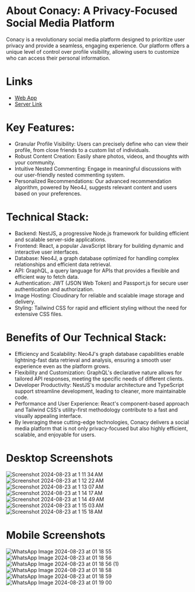 # About Conacy: A Privacy-Focused Social Media Platform

Conacy is a revolutionary social media platform designed to prioritize user privacy and provide a seamless, engaging experience. Our platform offers a unique level of control over profile visibility, allowing users to customize who can access their personal information.

# Links

- [Web App](https://conacy.netlify.app/)
- [Server Link](conacy-web-1.onrender.com/)

# Key Features:

- Granular Profile Visibility: Users can precisely define who can view their profile, from close friends to a custom list of individuals.
- Robust Content Creation: Easily share photos, videos, and thoughts with your community.
- Intuitive Nested Commenting: Engage in meaningful discussions with our user-friendly nested commenting system.
- Personalized Recommendations: Our advanced recommendation algorithm, powered by Neo4J, suggests relevant content and users based on your preferences.

# Technical Stack:

- Backend: NestJS, a progressive Node.js framework for building efficient and scalable server-side applications.
- Frontend: React, a popular JavaScript library for building dynamic and interactive user interfaces.
- Database: Neo4J, a graph database optimized for handling complex relationships and efficient data retrieval.
- API: GraphQL, a query language for APIs that provides a flexible and efficient way to fetch data.
- Authentication: JWT (JSON Web Token) and Passport.js for secure user authentication and authorization.
- Image Hosting: Cloudinary for reliable and scalable image storage and delivery.
- Styling: Tailwind CSS for rapid and efficient styling without the need for extensive CSS files.

# Benefits of Our Technical Stack:

- Efficiency and Scalability: Neo4J's graph database capabilities enable lightning-fast data retrieval and analysis, ensuring a smooth user experience even as the platform grows.
- Flexibility and Customization: GraphQL's declarative nature allows for tailored API responses, meeting the specific needs of different clients.
- Developer Productivity: NestJS's modular architecture and TypeScript support streamline development, leading to cleaner, more maintainable code.
- Performance and User Experience: React's component-based approach and Tailwind CSS's utility-first methodology contribute to a fast and visually appealing interface.
- By leveraging these cutting-edge technologies, Conacy delivers a social media platform that is not only privacy-focused but also highly efficient, scalable, and enjoyable for users.

# Desktop Screenshots

![Screenshot 2024-08-23 at 1 11 34 AM](https://github.com/user-attachments/assets/ebee3b59-7bc3-4925-a059-80b889470b6e)
![Screenshot 2024-08-23 at 1 12 22 AM](https://github.com/user-attachments/assets/6ba2bbd6-66d6-4042-a2cd-ccb5e8d8fe2a)
![Screenshot 2024-08-23 at 1 13 07 AM](https://github.com/user-attachments/assets/687c3e66-086c-480e-936d-bd4030d3b2fc)
![Screenshot 2024-08-23 at 1 14 17 AM](https://github.com/user-attachments/assets/de084e9b-6daa-4dd1-95b5-31a9fbea040b)
![Screenshot 2024-08-23 at 1 14 49 AM](https://github.com/user-attachments/assets/3a686d54-c2b4-427f-b6bc-069bdf150616)
![Screenshot 2024-08-23 at 1 15 03 AM](https://github.com/user-attachments/assets/718b30d7-1051-4c78-8d68-dd55f0ecf5f3)
![Screenshot 2024-08-23 at 1 15 18 AM](https://github.com/user-attachments/assets/8435b97b-ae9a-47c7-a899-eefd42fe8db1)

# Mobile Screenshots

![WhatsApp Image 2024-08-23 at 01 18 55](https://github.com/user-attachments/assets/9cb565aa-f611-41b1-92f2-f27670885549)
![WhatsApp Image 2024-08-23 at 01 18 56](https://github.com/user-attachments/assets/a7baf3c7-3bfa-43d7-b1e8-b26751a41cb9)
![WhatsApp Image 2024-08-23 at 01 18 56 (1)](https://github.com/user-attachments/assets/ffbf0210-6d90-4809-9744-65526e10c016)
![WhatsApp Image 2024-08-23 at 01 18 58](https://github.com/user-attachments/assets/fe1a6d1c-4a48-439f-8ce5-e9f1bfb91a56)
![WhatsApp Image 2024-08-23 at 01 18 59](https://github.com/user-attachments/assets/a0d50f19-f609-4e01-87b3-0387ac5f18c2)
![WhatsApp Image 2024-08-23 at 01 19 00](https://github.com/user-attachments/assets/4cbff89a-2e98-4f08-8d99-dc2957fe72d7)
